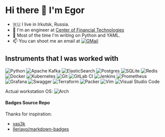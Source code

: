 # Hi there 👋 I'm Egor

- 🇷🇺 I live in Irkutsk, Russia.
- 🐘 I'm an engineer at [Center of Financial Technologies](https://cft.group/)
- 🐍 Most of the time I'm writing on Python and YAML.
- 📫 You can shoot me an email at [![GMail](https://img.shields.io/badge/egorvdot%40gmail.com-%2523E62B1E.svg?style=for-the-badge&logo=gmail&logoColor=white&color=red&link=mailto%3Aegorvdot%40gmail.com)](mailto:egorvdot@gmail.com)


## Instruments that I was worked with
![Python](https://img.shields.io/badge/python-3670A0?style=for-the-badge&logo=python&logoColor=ffdd54)
![Apache Kafka](https://img.shields.io/badge/Apache%20Kafka-000?style=for-the-badge&logo=apachekafka)
![ElasticSearch](https://img.shields.io/badge/-ElasticSearch-005571?style=for-the-badge&logo=elasticsearch)
![Postgres](https://img.shields.io/badge/postgres-%23316192.svg?style=for-the-badge&logo=postgresql&logoColor=white)
![SQLite](https://img.shields.io/badge/sqlite-%2307405e.svg?style=for-the-badge&logo=sqlite&logoColor=white) ![Redis](https://img.shields.io/badge/redis-%23DD0031.svg?style=for-the-badge&logo=redis&logoColor=white) 
![Docker](https://img.shields.io/badge/docker-%230db7ed.svg?style=for-the-badge&logo=docker&logoColor=white)
![Kubernetes](https://img.shields.io/badge/kubernetes-%23326ce5.svg?style=for-the-badge&logo=kubernetes&logoColor=white)
![Git](https://img.shields.io/badge/git-%23F05033.svg?style=for-the-badge&logo=git&logoColor=white)
![GitLab CI](https://img.shields.io/badge/gitlab%20ci-%23181717.svg?style=for-the-badge&logo=gitlab&logoColor=white)
![Jenkins](https://img.shields.io/badge/jenkins-%232C5263.svg?style=for-the-badge&logo=jenkins&logoColor=white)
![Prometheus](https://img.shields.io/badge/Prometheus-E6522C?style=for-the-badge&logo=Prometheus&logoColor=white)
![Grafana](https://img.shields.io/badge/grafana-%23F46800.svg?style=for-the-badge&logo=grafana&logoColor=white)
![Swagger](https://img.shields.io/badge/-Swagger-%23Clojure?style=for-the-badge&logo=swagger&logoColor=white) 
![Terraform](https://img.shields.io/badge/terraform-%235835CC.svg?style=for-the-badge&logo=terraform&logoColor=white)
![Packer](https://img.shields.io/badge/packer-%23E7EEF0.svg?style=for-the-badge&logo=packer&logoColor=%2302A8EF)
![Vim](https://img.shields.io/badge/VIM-%2311AB00.svg?style=for-the-badge&logo=vim&logoColor=white) 
![Visual Studio Code](https://img.shields.io/badge/Visual%20Studio%20Code-0078d7.svg?style=for-the-badge&logo=visual-studio-code&logoColor=white)

Actual workstation OS: ![Arch](https://img.shields.io/badge/Arch%20Linux-1793D1?logo=arch-linux&logoColor=fff&style=for-the-badge)

#### Badges Source Repo
Thanks for inspiration:
- [vas3k](https://github.com/vas3k)
- [Ileriayo/markdown-badges](https://github.com/Ileriayo/markdown-badges)
